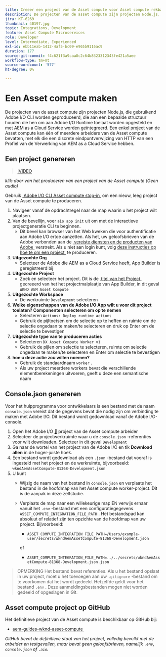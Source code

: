 ```yaml
---
title: Creeer een project van de Asset compute voor Asset compute rekbaarheid
description: De projecten van de asset compute zijn projecten Node.js, die gebruikend Adobe I/O CLI worden geproduceerd, die aan een bepaalde structuur houden die hen toelaat om aan Adobe I/O Runtime worden opgesteld en met AEM as a Cloud Service worden geïntegreerd.
jira: KT-6269
thumbnail: 40197.jpg
topic: Integrations, Development
feature: Asset Compute Microservices
role: Developer
level: Intermediate, Experienced
exl-id: ebb11eab-1412-4af5-bc09-e965b9116ac9
duration: 177
source-git-commit: f4c621f3a9caa8c2c64b8323312343fe421a5aee
workflow-type: tm+mt
source-wordcount: '577'
ht-degree: 0%

---
```


# Een Asset compute maken

De projecten van de asset compute zijn projecten Node.js, die gebruikend Adobe I/O CLI worden geproduceerd, die aan een bepaalde structuur houden die hen om aan Adobe I/O Runtime toelaat worden opgesteld en met AEM as a Cloud Service worden geïntegreerd. Een enkel project van de Asset compute kan één of meerdere arbeiders van de Asset compute bevatten, met elk die een discrete eindpuntverwijzing van HTTP van een Profiel van de Verwerking van AEM as a Cloud Service hebben.

## Een project genereren

>[!VIDEO](https://video.tv.adobe.com/v/40197?quality=12&learn=on)

_klik-door van het produceren van een project van de Asset compute (Geen audio)_

Gebruik [&#x200B; Adobe I/O CLI Asset compute stop-in &#x200B;](../set-up/development-environment.md#aio-cli) om een nieuw, leeg project van de Asset compute te produceren.

1. Navigeer vanaf de opdrachtregel naar de map waarin u het project wilt plaatsen.
1. Van de bevellijn, voer `aio app init` uit om met de interactieve projectgeneratie CLI te beginnen.
   + Dit bevel kan browser van het Web kweken die voor authentificatie aan Adobe I/O ertoe aanzetten. Als het, uw geloofsbrieven van de Adobe verbonden aan de [&#x200B; vereiste diensten en de producten van Adobe &#x200B;](../set-up/accounts-and-services.md) verstrekt. Als u niet aan login kunt, volg [&#x200B; deze instructies op hoe te om een project &#x200B;](https://developer.adobe.com/app-builder/docs/getting_started/first_app/#42-developer-is-not-logged-in-as-enterprise-organization-user) te produceren.
1. __Uitgezochte Org__
   + Selecteer de Adobe die AEM as a Cloud Service heeft, App Builder is geregistreerd bij
1. __Uitgezochte Project__
   + Zoek en selecteer het project. Dit is de [&#x200B; titel van het Project &#x200B;](../set-up/app-builder.md) gecreeerd van het het projectmalplaatje van App Builder, in dit geval `WKND AEM Asset Compute`
1. __Uitgezochte Workspace__
   + De werkruimte `Development` selecteren
1. __Welke eigenschappen van de Adobe I/O App wilt u voor dit project toelaten? Componenten selecteren om op te nemen__
   + Selecteren `Actions: Deploy runtime actions`
   + Gebruik de pijltoetsen om de selectie op te heffen en ruimte om de selectie ongedaan te maken/te selecteren en druk op Enter om de selectie te bevestigen
1. __Uitgezochte type van te produceren acties__
   + Selecteren `DX Asset Compute Worker v1`
   + Gebruik de pijlen om selectie te selecteren, ruimte om selectie ongedaan te maken/te selecteren en Enter om selectie te bevestigen
1. __hoe u deze actie zou willen noemen?__
   + Gebruik de standaardnaam `worker` .
   + Als uw project meerdere workers bevat die verschillende elementberekeningen uitvoeren, geeft u deze een semantische naam

## Console.json genereren

Voor het hulpprogramma voor ontwikkelaars is een bestand met de naam `console.json` vereist dat de gegevens bevat die nodig zijn om verbinding te maken met Adobe I/O. Dit bestand wordt gedownload vanaf de Adobe I/O-console.

1. Open het Adobe I/O [&#128279;](https://console.adobe.io) project van de Asset compute arbeider 
1. Selecteer de projectwerkruimte waar u de `console.json` -referenties voor wilt downloaden. Selecteer in dit geval `Development`
1. Ga naar de wortel van het project van de Adobe I/O en tik __Download allen__ in de hoger-juiste hoek.
1. Een bestand wordt gedownload als een `.json` -bestand dat vooraf is ingesteld met het project en de werkruimte, bijvoorbeeld: `wkndAemAssetCompute-81368-Development.json`
1. U kunt
   + Wijzig de naam van het bestand in `console.json` en verplaats het bestand in de hoofdmap van het Asset compute worker-project. Dit is de aanpak in deze zelfstudie.
   + Verplaats de map naar een willekeurige map EN verwijs ernaar vanuit het `.env` -bestand met een configuratiegegevens `ASSET_COMPUTE_INTEGRATION_FILE_PATH` . Het bestandspad kan absoluut of relatief zijn ten opzichte van de hoofdmap van uw project. Bijvoorbeeld:
      + `ASSET_COMPUTE_INTEGRATION_FILE_PATH=/Users/example-user/secrets/wkndAemAssetCompute-81368-Development.json`

     of
      + `ASSET_COMPUTE_INTEGRATION_FILE_PATH=../../secrets/wkndAemAssetCompute-81368-Development.json.json`

> OPMERKING
> Het bestand bevat referenties. Als u het bestand opslaat in uw project, moet u het toevoegen aan uw `.gitignore` -bestand om te voorkomen dat het wordt gedeeld. Hetzelfde geldt voor het bestand `.env` . Deze aanmeldingsbestanden mogen niet worden gedeeld of opgeslagen in Git.

## Asset compute project op GitHub

Het definitieve project van de Asset compute is beschikbaar op GitHub bij:

+ [&#x200B; aem-guides-wknd-asset-compute &#x200B;](https://github.com/adobe/aem-guides-wknd-asset-compute)

_GitHub bevat de definitieve staat van het project, volledig bevolkt met de arbeider en testgevallen, maar bevat geen geloofsbrieven, namelijk `.env`, `console.json` of `.aio`._
